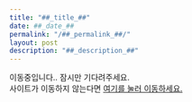 ```yaml
---
title: "##_title_##"
date: ##_date_##
permalink: "/##_permalink_##/"
layout: post
description: "##_description_##"
---
```


이동중입니다.. 잠시만 기다려주세요.  
사이트가 이동하지 않는다면 <a href="##_target_##">여기를 눌러 이동하세요.</a>  

<script type="text/javascript">
window.location.href = '##_target_##';
</script>